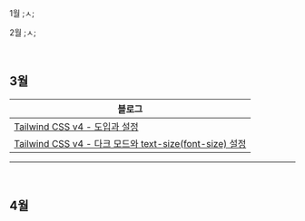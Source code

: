 1월
;ㅅ;

2월
;ㅅ;

<br/>

## 3월

| 블로그                                                                                                                                                                                    |
| ----------------------------------------------------------------------------------------------------------------------------------------------------------------------------------------- |
| [Tailwind CSS v4 - 도입과 설정](https://velog.io/@yeon0731/Tailwind-CSS-v4-도입과-설정)                                                                                                   |
| [Tailwind CSS v4 - 다크 모드와 text-size(font-size) 설정](https://velog.io/@yeon0731/TailwindCSS-v4-%EB%8B%A4%ED%81%AC-%EB%AA%A8%EB%93%9C%EC%99%80-text-sizefont-size-%EC%84%A4%EC%A0%95) |

---

<br/>

## 4월
